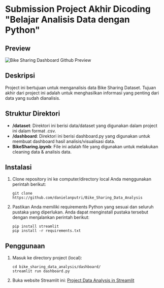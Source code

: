 # Submission Project Akhir Dicoding "Belajar Analisis Data dengan Python"

## Preview

![Bike Sharing Dashboard Github Preview](https://github.com/danielanputri/Bike_Sharing_Data_Analysis/blob/main/preview.png)

## Deskripsi

Project ini bertujuan untuk menganalisis data Bike Sharing Dataset. Tujuan akhir dari project ini adalah untuk menghasilkan informasi yang penting dari data yang sudah dianalisis.

## Struktur Direktori

- **/dataset**: Direktori ini berisi data/dataset yang digunakan dalam project ini dalam format .csv.
- **/dashboard**: Direktori ini berisi dashboard.py yang digunakan untuk membuat dashboard hasil analisis/visualisasi data.
- **BikeSharing.ipynb**: File ini adalah file yang digunakan untuk melakukan cleaning data & analisis data.

## Instalasi

1. Clone repository ini ke computer/directory local Anda menggunakan perintah berikut:

   ```shell
   git clone https://github.com/danielanputri/Bike_Sharing_Data_Analysis
   ```

2. Pastikan Anda memiliki requirements Python yang sesuai dan seluruh pustaka yang diperlukan. Anda dapat menginstall pustaka tersebut dengan menjalankan perintah berikut:
   ```shell
   pip install streamlit
   pip install -r requirements.txt
   ```

## Penggunaan

1. Masuk ke directory project (local):

   ```shell
   cd bike_sharing_data_analysis/dashboard/
   streamlit run dashboard.py
   ```

2. Buka website Streamlit ini:
   [Project Data Analysis in Streamlit]()
